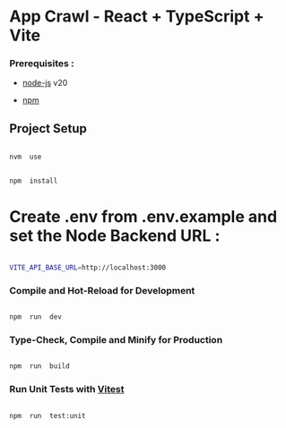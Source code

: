 
# App Crawl - React + TypeScript + Vite
  
### Prerequisites :

* [node-js](https://github.com/creationix/nvm) v20

* [npm](https://npmjs.com/)


## Project Setup

  

```sh

nvm  use

```

  

```sh

npm  install

```

# Create .env from .env.example and set the Node Backend URL :
```sh

VITE_API_BASE_URL=http://localhost:3000

```

  

### Compile and Hot-Reload for Development

  

```sh

npm  run  dev

```

  

### Type-Check, Compile and Minify for Production

  

```sh

npm  run  build

```

  

### Run Unit Tests with [Vitest](https://vitest.dev/)

  

```sh

npm  run  test:unit

```

